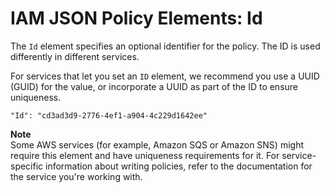 # IAM JSON Policy Elements: Id<a name="reference_policies_elements_id"></a>

The `Id` element specifies an optional identifier for the policy\. The ID is used differently in different services\.

For services that let you set an `ID` element, we recommend you use a UUID \(GUID\) for the value, or incorporate a UUID as part of the ID to ensure uniqueness\. 

```
"Id": "cd3ad3d9-2776-4ef1-a904-4c229d1642ee"
```

**Note**  
Some AWS services \(for example, Amazon SQS or Amazon SNS\) might require this element and have uniqueness requirements for it\. For service\-specific information about writing policies, refer to the documentation for the service you're working with\.